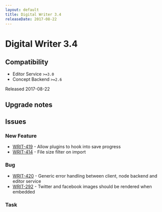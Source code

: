 ```yaml
---
layout: default
title: Digital Writer 3.4
releaseDate: 2017-08-22
---
```

<div class="jumbotron">
    <h1>Digital Writer 3.4</h1>    
    <h2>Compatibility</h2>
    <ul>
        <li>Editor Service <code>>=3.0</code></li>
        <li>Concept Backend <code>>=2.6</code></li>
    </ul>
</div>
<p>Released 2017-08-22</p>



## Upgrade notes  
                 



## Issues  


### New Feature 
 
 * [WRIT-419](https://jira.infomaker.se/browse/WRIT-419) - Allow plugins to hook into save progress  
 * [WRIT-414](https://jira.infomaker.se/browse/WRIT-414) - File size filter on import 


### Bug 
 
 * [WRIT-420](https://jira.infomaker.se/browse/WRIT-420) - Generic error handling between client, node backend and editor service  
 * [WRIT-292](https://jira.infomaker.se/browse/WRIT-292) - Twitter and facebook images should be rendered when embedded 


### Task 



